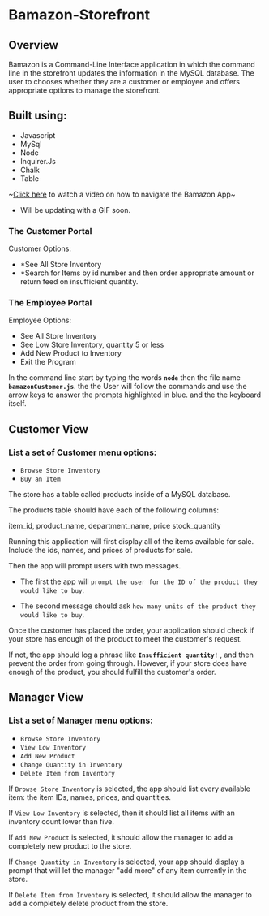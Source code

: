 # Bamazon-Storefront
## Overview
Bamazon is a Command-Line Interface application in which the command line in the storefront updates the information in the MySQL database. The user to chooses whether they are a customer or employee and offers appropriate options to manage the storefront. 

## Built using: ##
- Javascript
- MySql
- Node
- Inquirer.Js
- Chalk
- Table

~[Click here](https://drive.google.com/file/d/1Dt1Ds9Y2sGi4SZffwq3Vv4DRcR4KoXeP/view) to watch a video on how to navigate the Bamazon App~

- Will be updating with a GIF soon.

### The Customer Portal ###
Customer Options: 
- *See All Store Inventory
- *Search for Items by id number and then order appropriate amount or return feed on insufficient quantity.

### The Employee Portal ###
Employee Options: 
- See All Store Inventory 
- See Low Store Inventory, quantity 5 or less
- Add New Product to Inventory
- Exit the Program

In the command line start by typing the words **`node`** then the file name **`bamazonCustomer.js`**. the the User will follow the commands and use the arrow keys to answer the prompts highlighted in blue. and the the keyboard itself. 

## Customer View ##

### List a set of Customer menu options: ###

- `Browse Store Inventory`
- `Buy an Item`

The store has a table called products inside of a MySQL database.

The products table should have each of the following columns:

item_id, product_name, department_name, price stock_quantity 

 Running this application will first display all of the items available for sale. Include the ids, names, and prices of products for sale.

Then the app will prompt users with two messages.

- The first the app will `prompt the user for the ID of the product they would like to buy`.

- The second message should ask `how many units of the product they would like to buy`.

Once the customer has placed the order, your application should check if your store has enough of the product to meet the customer's request.

If not, the app should log a phrase like **`Insufficient quantity!`** , and then prevent the order from going through.
However, if your store does have enough of the product, you should fulfill the customer's order.

## Manager View ##

### List a set of Manager menu options: ###

- `Browse Store Inventory`
- `View Low Inventory`
- `Add New Product`
- `Change Quantity in Inventory`
- `Delete Item from Inventory`

If `Browse Store Inventory` is selected, the app should list every available item: the item IDs, names, prices, and quantities.

If `View Low Inventory` is selected, then it should list all items with an inventory count lower than five.

If `Add New Product` is selected, it should allow the manager to add a completely new product to the store.

If `Change Quantity in Inventory` is selected, your app should display a prompt that will let the manager "add more" of any item currently in the store.

If `Delete Item from Inventory` is selected, it should allow the manager to add a completely delete product from the store.
